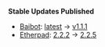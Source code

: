 **Stable Updates Published**

* [Baibot](https://github.com/etkecc/baibot): [latest](https://github.com/etkecc/baibot/releases/tag/latest) -> [v1.1.1](https://github.com/etkecc/baibot/releases/tag/v1.1.1)
* [Etherpad](https://github.com/ether/etherpad-lite): [2.2.2](https://github.com/ether/etherpad-lite/releases/tag/2.2.2) -> [2.2.5](https://github.com/ether/etherpad-lite/releases/tag/2.2.5)

